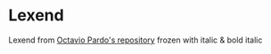 # Lexend

Lexend from [Octavio Pardo's repository](https://github.com/octaviopardo/lexend/tree/NewSuggested) frozen with italic & bold italic
